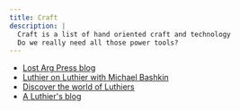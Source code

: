 ```yaml
---
title: Craft
description: |
  Craft is a list of hand oriented craft and technology
  Do we really need all those power tools?
---
```


- [Lost Arg Press blog](https://blog.lostartpress.com/feed/)
- [Luthier on Luthier with Michael Bashkin](https://feeds.libsyn.com/94579/rss)
- [Discover the world of Luthiers](https://luthiers.com/feed/)
- [A Luthier's blog](https://guitar-maker.blogspot.com/feeds/posts/default?alt=rss)


